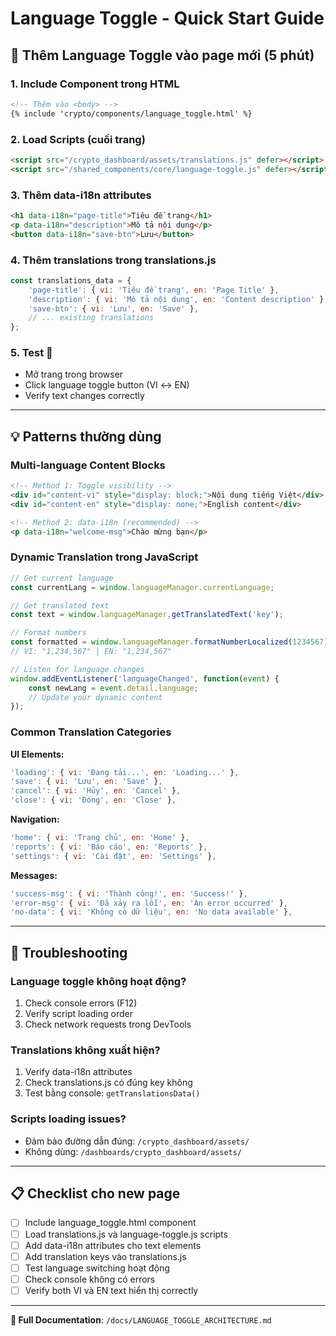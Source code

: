 # Language Toggle - Quick Start Guide

## 🚀 Thêm Language Toggle vào page mới (5 phút)

### 1. Include Component trong HTML
```html
<!-- Thêm vào <body> -->
{% include 'crypto/components/language_toggle.html' %}
```

### 2. Load Scripts (cuối trang)
```html
<script src="/crypto_dashboard/assets/translations.js" defer></script>
<script src="/shared_components/core/language-toggle.js" defer></script>
```

### 3. Thêm data-i18n attributes
```html
<h1 data-i18n="page-title">Tiêu đề trang</h1>
<p data-i18n="description">Mô tả nội dung</p>
<button data-i18n="save-btn">Lưu</button>
```

### 4. Thêm translations trong translations.js
```javascript
const translations_data = {
    'page-title': { vi: 'Tiêu đề trang', en: 'Page Title' },
    'description': { vi: 'Mô tả nội dung', en: 'Content description' },
    'save-btn': { vi: 'Lưu', en: 'Save' },
    // ... existing translations
};
```

### 5. Test 🎉
- Mở trang trong browser
- Click language toggle button (VI ↔ EN)
- Verify text changes correctly

---

## 💡 Patterns thường dùng

### Multi-language Content Blocks
```html
<!-- Method 1: Toggle visibility -->
<div id="content-vi" style="display: block;">Nội dung tiếng Việt</div>
<div id="content-en" style="display: none;">English content</div>

<!-- Method 2: data-i18n (recommended) -->
<p data-i18n="welcome-msg">Chào mừng bạn</p>
```

### Dynamic Translation trong JavaScript
```javascript
// Get current language
const currentLang = window.languageManager.currentLanguage;

// Get translated text
const text = window.languageManager.getTranslatedText('key');

// Format numbers
const formatted = window.languageManager.formatNumberLocalized(1234567);
// VI: "1,234,567" | EN: "1,234,567"

// Listen for language changes
window.addEventListener('languageChanged', function(event) {
    const newLang = event.detail.language;
    // Update your dynamic content
});
```

### Common Translation Categories

**UI Elements:**
```javascript
'loading': { vi: 'Đang tải...', en: 'Loading...' },
'save': { vi: 'Lưu', en: 'Save' },
'cancel': { vi: 'Hủy', en: 'Cancel' },
'close': { vi: 'Đóng', en: 'Close' },
```

**Navigation:**
```javascript
'home': { vi: 'Trang chủ', en: 'Home' },
'reports': { vi: 'Báo cáo', en: 'Reports' },
'settings': { vi: 'Cài đặt', en: 'Settings' },
```

**Messages:**
```javascript
'success-msg': { vi: 'Thành công!', en: 'Success!' },
'error-msg': { vi: 'Đã xảy ra lỗi', en: 'An error occurred' },
'no-data': { vi: 'Không có dữ liệu', en: 'No data available' },
```

---

## 🐛 Troubleshooting

### Language toggle không hoạt động?
1. Check console errors (F12)
2. Verify script loading order
3. Check network requests trong DevTools

### Translations không xuất hiện?
1. Verify data-i18n attributes
2. Check translations.js có đúng key không
3. Test bằng console: `getTranslationsData()`

### Scripts loading issues?
- Đảm bảo đường dẫn đúng: `/crypto_dashboard/assets/`
- Không dùng: `/dashboards/crypto_dashboard/assets/`

---

## 📋 Checklist cho new page

- [ ] Include language_toggle.html component
- [ ] Load translations.js và language-toggle.js scripts
- [ ] Add data-i18n attributes cho text elements
- [ ] Add translation keys vào translations.js
- [ ] Test language switching hoạt động
- [ ] Check console không có errors
- [ ] Verify both VI và EN text hiển thị correctly

---

**📖 Full Documentation**: `/docs/LANGUAGE_TOGGLE_ARCHITECTURE.md`

